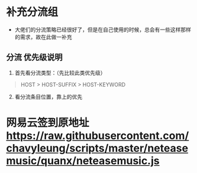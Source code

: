 # 补充分流组
- 大佬们的分流策略已经很好了，但是在自己使用的时候，总会有一些这样那样的需求，故在此做一补充

## 分流 优先级说明
1. 首先看分流类型：（先比较此类优先级）
>  HOST > HOST-SUFFIX > HOST-KEYWORD

2. 看分流条目位置，靠上的优先


# 网易云签到原地址 https://raw.githubusercontent.com/chavyleung/scripts/master/neteasemusic/quanx/neteasemusic.js
